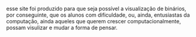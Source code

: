 esse site foi produzido para que seja possível a visualização de binários, por conseguinte, que os alunos com dificuldade, ou, ainda, 
entusiastas da computação, ainda aqueles que querem crescer computacionalmente, possam visulizar e mudar a forma de pensar. 
